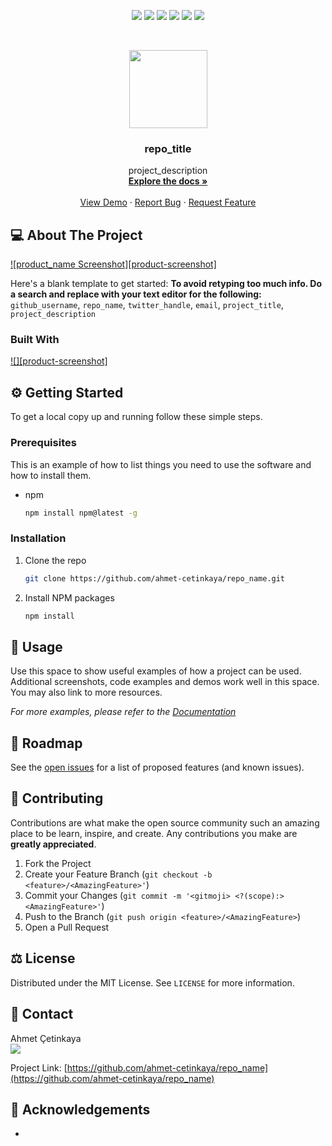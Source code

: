 <p align="center">
  <a href="https://github.com/ahmet-cetinkaya/repo_name/graphs/contributors"><img src="https://img.shields.io/github/contributors/ahmet-cetinkaya/repo_name.svg?style=for-the-badge"></a>
  <a href="https://github.com/ahmet-cetinkaya/repo_name/network/members"><img src="https://img.shields.io/github/forks/ahmet-cetinkaya/repo_name.svg?style=for-the-badge"></a>
  <a href="https://github.com/ahmet-cetinkaya/repo_name/stargazers"><img src="https://img.shields.io/github/stars/ahmet-cetinkaya/repo_name.svg?style=for-the-badge"></a>
  <a href="https://github.com/ahmet-cetinkaya/repo_name/issues"><img src="https://img.shields.io/github/issues/ahmet-cetinkaya/repo_name.svg?style=for-the-badge"></a>
  <a href="https://github.com/ahmet-cetinkaya/repo_name/blob/master/LICENSE.txt"><img src="https://img.shields.io/github/license/ahmet-cetinkaya/repo_name.svg?style=for-the-badge"></a>
  <a href="https://linkedin.com/in/ahmet-cetinkaya"><img src="https://img.shields.io/badge/LinkedIn-0077B5?style=for-the-badge&logo=linkedin&logoColor=white"></a>
</p>
<br />

<p align="center">
  <a href="https://github.com/ahmet-cetinkaya/repo_name"><img src="repo_icon" height="125"></a>
  <h3 align="center">repo_title</h3>
  <p align="center">
    project_description
    <br />
    <a href="https://github.com/ahmet-cetinkaya/repo_name"><strong>Explore the docs »</strong></a>
    <br />
    <br />
    <a href="https://github.com/ahmet-cetinkaya/repo_name">View Demo</a>
    ·
    <a href="https://github.com/ahmet-cetinkaya/repo_name/issues">Report Bug</a>
    ·
    <a href="https://github.com/ahmet-cetinkaya/repo_name/issues">Request Feature</a>
  </p>
</p>

## 💻 About The Project
[![product_name Screenshot][product-screenshot]](https://example.com)

Here's a blank template to get started:
**To avoid retyping too much info. Do a search and replace with your text editor for the following:**
`github_username`, `repo_name`, `twitter_handle`, `email`, `project_title`, `project_description`

### Built With
[![][product-screenshot]](https://example.com)

## ⚙️ Getting Started
To get a local copy up and running follow these simple steps.

### Prerequisites
This is an example of how to list things you need to use the software and how to install them.

- npm
  ```sh
  npm install npm@latest -g
  ```

### Installation
1. Clone the repo
   ```sh
   git clone https://github.com/ahmet-cetinkaya/repo_name.git
   ```
2. Install NPM packages
   ```sh
   npm install
   ```

## 🚀 Usage
Use this space to show useful examples of how a project can be used. Additional screenshots, code examples and demos work well in this space. You may also link to more resources.

_For more examples, please refer to the [Documentation](https://example.com)_

## 🚧 Roadmap
See the [open issues](https://github.com/ahmet-cetinkaya/repo_name/issues) for a list of proposed features (and known issues).

## 🤝 Contributing
Contributions are what make the open source community such an amazing place to be learn, inspire, and create. Any contributions you make are **greatly appreciated**.

1. Fork the Project
2. Create your Feature Branch (`git checkout -b <feature>/<AmazingFeature>'`)
3. Commit your Changes (`git commit -m '<gitmoji> <?(scope):> <AmazingFeature>'`)
4. Push to the Branch (`git push origin <feature>/<AmazingFeature>`)
5. Open a Pull Request

## ⚖️ License
Distributed under the MIT License. See `LICENSE` for more information.

## 📧 Contact
<div>Ahmet Çetinkaya<div>
<a href="https://ahmetcetinkaya.info/"><img src="https://img.shields.io/badge/ahmetcetinkaya.info-F4D03E.svg?&style=for-the-badge&logo=Cliqz&logoColor=black" /></a>

Project Link: [https://github.com/ahmet-cetinkaya/repo_name](https://github.com/ahmet-cetinkaya/repo_name)
## 🙏 Acknowledgements
- []()
